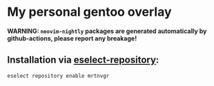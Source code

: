 # **My personal gentoo overlay**

**WARNING: `neovim-nightly` packages are generated automatically by github-actions, please report any breakage!**

## Installation via [eselect-repository](https://wiki.gentoo.org/wiki/Eselect/Repository):
```bash
eselect repository enable mrtnvgr
```
